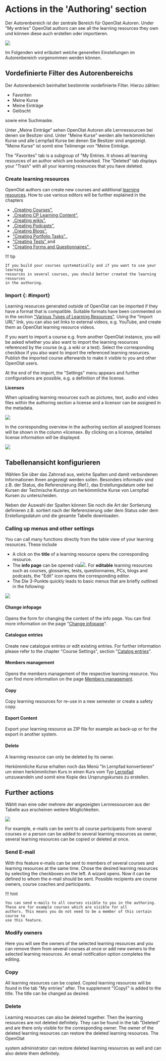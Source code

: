 #  Actions in the 'Authoring' section

Der Autorenbereich ist der zentrale Bereich für OpenOlat Autoren. Under "My entries" OpenOlat authors can see all the learning resources they own und können diese auch erstellen oder importieren. 

![](assets/actions_authoring.png)

Im Folgenden wird erläutert welche generellen Einstellungen im Autorenbereich vorgenommen werden können. 

## Vordefinierte Filter des Autorenbereichs

Der Autorenbereich beinhaltet bestimmte vordefinierte Filter. Hierzu zählen:

* Favoriten
* Meine Kurse
* Meine Einträge
* Gelöscht

sowie eine Suchmaske.

Unter „Meine Einträge“ sehen OpenOlat Autoren alle Lernressourcen bei denen sie Besitzer sind. Unter "Meine Kurse" werden alle herkömmlichen Kurse und alle Lernpfad Kurse bei denen Sie Besitzer sind angezeigt. "Meine Kurse" ist somit eine Teilmenge von "Meine Einträge. 

The "Favorites" tab is a subgroup of "My Entries. It shows all learning resources of an author which are bookmarked. The "Deleted"
tab displays your "Trash" with all your learning resources that you have
deleted.

###  Create learning resources

OpenOlat authors can create new courses and additional [learning resources](Various_Types_of_Learning_Resources.md). How to use various editors will be further explained in the
chapters 

* [„Creating Courses"](../course_create/index.md), 
* [„Creating CP Learning Content"](../resource_cp/index.md), 
* [„Creating wikis"](../resource_wiki/index.md), 
* [„Creating Podcasts"](../resource_podcast/index.md), 
* [„Creating Blogs"](../resource_blog/index.md), 
* ["Creating Portfolio Tasks",](../portfolio/index.md),
* ["Creating Tests" ](../tests/index.md) and
* ["Creating Forms and Questionnaires" ](../forms/index.md).


!!! tip

    If you build your courses systematically and if you want to use your learning
    resources in several courses, you should better created the learning resources
    in the authoring.

###  Import {: #import}

Learning resources generated outside of OpenOlat can be imported if they have
a format that is compatible. Suitable formats have been commented on in the
section ["Various Types of Learning Resources"](Various_Types_of_Learning_Resources.md). Using the "Import URL"
link, you can also set links to external videos, e.g. YouTube, and create them
as OpenOlat learning resource videos.

If you want to import a course e.g. from another OpenOlat instance, you will
be asked whether you also want to import the learning resources referenced by
the course (e.g. a wiki or a test). Select the corresponding checkbox if you
also want to import the referenced learning resources. Publish the imported
course afterwards to make it visible to you and other OpenOlat users.

At the end of the import, the "Settings" menu appears and further
configurations are possible, e.g. a definition of the license.

 **Licenses**

When uploading learning resources such as pictures, text, audio and video
files within the authoring section a license and a licensor can be assigned in
the metadata.

![](assets/LizenzMgmt_01_EN2.png)

In the corresponding overview in the authoring section all assigned licenses
will be shown in the column «license». By clicking on a license, detailed
license information will be displayed.

![](assets/Autorenbereich_Lizenz.png)

## Tabellenansicht konfigurieren

Wählen Sie über das Zahnrad aus, welche Spalten und damit verbundenen
Informationen Ihnen angezeigt werden sollen. Besonders informativ sind z.B.
der Status, die Referenzierung (Ref.), das Erstellungsdatum oder bei Kursen
der Technische Kurstyp um herkömmliche Kurse von Lernpfad Kursen zu
unterscheiden.  

Neben der Auswahl der Spalten können Sie noch die Art der Sortierung
definieren z.B. sortiert nach der Referenzierung oder dem Status oder dem
Erstellungsdatum und die gesamte Tabelle downloaden.


###  Calling up menus and other settings

You can call many functions directly from the table view of your learning
resources. These include

  * A click on the **title** of a learning resource opens the corresponding resource.
  * The **info page** can be opened via![](assets/infopage_5e89ac_64.png). For **editable** learning resources such as courses, glossaries, tests, questionnaires, PCs, blogs and podcasts, the "Edit" icon opens the corresponding editor.
  * The Die 3-Punkte quickly leads to basic menus that are briefly outlined in the following:

![](assets/Autorenbereich_3_Punkte.png)

#### Change infopage

Opens the form for changing the content of the info page. You can find more
information on the page "[Change infopage](../course_create/Course_Settings.md#CourseSettings-d14e1774)".

#### Catalogue entries

Create new catalogue entries or edit existing entries. For further information
please refer to the chapter "Course Settings", section "[Catalog entries](../course_create/Course_Settings.md#CourseSettings-d14e1825)".

#### Members management

Opens the members management of the respective learning resource. You can find
more information on the page [Members management](../course_operation/Members_management.md).

#### Copy

Copy learning resources for re-use in a new semester or create a safety copy.

#### Export Content

Export your learning resource as ZIP file for example as back-up or for the
export in another system.

#### Delete

A learning resource can only be deleted by its owner.

Herkömmliche Kurse erhalten noch das Menü "In Lernpfad konvertieren" um einen
herkömmlichen Kurs in einen Kurs vom Typ [Lernpfad](../course_create/Learning_path_course.de.md)
umzuwandeln und somit eine Kopie des Ursprungskurses zu erstellen.

## Further actions


Wählt man eine oder mehrere der angezeigten Lernressourcen aus der Tabelle aus erscheinen weitere Möglichkeiten. 

![](assets/Autorenbereich_Auswahl.png)

For example, e-mails can be sent to all
course participants from several courses or a person can be added to several learning resources as owner, several learning resources can be copied or deleted at once.

### Send E-mail

With this feature e-mails can be sent to members of several courses and
learning resources at the same time. Chose the desired learning resources by
selecting the checkboxes on the left. A wizard opens. Now it can be defined to whom the e-mail should be sent. Possible recipients are course owners, course coaches and participants. 

!!! hint

    You can send e-mails to all courses visible to you in the authoring. These are for example courses which are visible for all
    authors. This means you do not need to be a member of this certain course to
    use this feature.

### Modify owners

Here you will see the owners of the selected learning resources and you can
remove them from several courses at once or add new owners to the selected
learning resources. An email notification option completes the editing.

### Copy

All learning resources can be copied. Copied learning resources will be found
in the tab "My entries" after. The supplement "(Copy)" is added to the title.
The title can be changed as desired.

### Delete

Learning resources can also be deleted together. Then the learning resources
are not deleted definitely. They can be found in the tab "Deleted" and are
there only visible for the corresponding owner. The owner of the deleted
learning resources can restore the deleted learning resources. The OpenOlat

system administrator can restore deleted learning resources as well and can
also delete them definitely.

  

